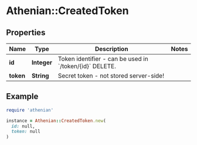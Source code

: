 # Athenian::CreatedToken

## Properties

| Name | Type | Description | Notes |
| ---- | ---- | ----------- | ----- |
| **id** | **Integer** | Token identifier - can be used in &#x60;/token/{id}&#x60; DELETE. |  |
| **token** | **String** | Secret token - not stored server-side! |  |

## Example

```ruby
require 'athenian'

instance = Athenian::CreatedToken.new(
  id: null,
  token: null
)
```

